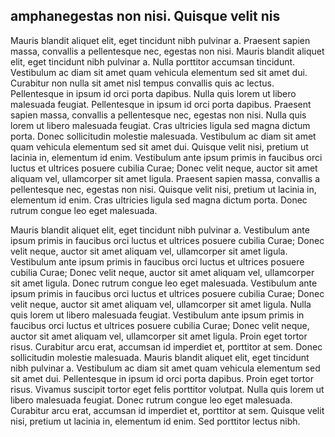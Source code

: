 ## amphanegestas non nisi. Quisque velit nis

Mauris blandit aliquet elit, eget tincidunt nibh pulvinar a. Praesent sapien massa, convallis a pellentesque nec, egestas non nisi. Mauris blandit aliquet elit, eget tincidunt nibh pulvinar a. Nulla porttitor accumsan tincidunt. Vestibulum ac diam sit amet quam vehicula elementum sed sit amet dui. Curabitur non nulla sit amet nisl tempus convallis quis ac lectus. Pellentesque in ipsum id orci porta dapibus. Nulla quis lorem ut libero malesuada feugiat. Pellentesque in ipsum id orci porta dapibus. Praesent sapien massa, convallis a pellentesque nec, egestas non nisi. Nulla quis lorem ut libero malesuada feugiat. Cras ultricies ligula sed magna dictum porta. Donec sollicitudin molestie malesuada. Vestibulum ac diam sit amet quam vehicula elementum sed sit amet dui. Quisque velit nisi, pretium ut lacinia in, elementum id enim. Vestibulum ante ipsum primis in faucibus orci luctus et ultrices posuere cubilia Curae; Donec velit neque, auctor sit amet aliquam vel, ullamcorper sit amet ligula. Praesent sapien massa, convallis a pellentesque nec, egestas non nisi. Quisque velit nisi, pretium ut lacinia in, elementum id enim. Cras ultricies ligula sed magna dictum porta. Donec rutrum congue leo eget malesuada.

Mauris blandit aliquet elit, eget tincidunt nibh pulvinar a. Vestibulum ante ipsum primis in faucibus orci luctus et ultrices posuere cubilia Curae; Donec velit neque, auctor sit amet aliquam vel, ullamcorper sit amet ligula. Vestibulum ante ipsum primis in faucibus orci luctus et ultrices posuere cubilia Curae; Donec velit neque, auctor sit amet aliquam vel, ullamcorper sit amet ligula. Donec rutrum congue leo eget malesuada. Vestibulum ante ipsum primis in faucibus orci luctus et ultrices posuere cubilia Curae; Donec velit neque, auctor sit amet aliquam vel, ullamcorper sit amet ligula. Nulla quis lorem ut libero malesuada feugiat. Vestibulum ante ipsum primis in faucibus orci luctus et ultrices posuere cubilia Curae; Donec velit neque, auctor sit amet aliquam vel, ullamcorper sit amet ligula. Proin eget tortor risus. Curabitur arcu erat, accumsan id imperdiet et, porttitor at sem. Donec sollicitudin molestie malesuada. Mauris blandit aliquet elit, eget tincidunt nibh pulvinar a. Vestibulum ac diam sit amet quam vehicula elementum sed sit amet dui. Pellentesque in ipsum id orci porta dapibus. Proin eget tortor risus. Vivamus suscipit tortor eget felis porttitor volutpat. Nulla quis lorem ut libero malesuada feugiat. Donec rutrum congue leo eget malesuada. Curabitur arcu erat, accumsan id imperdiet et, porttitor at sem. Quisque velit nisi, pretium ut lacinia in, elementum id enim. Sed porttitor lectus nibh.
